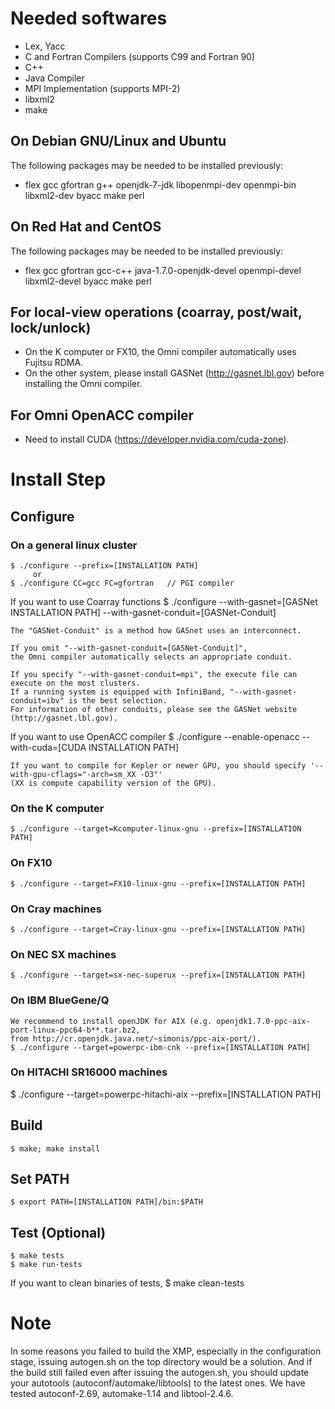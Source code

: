 # Needed softwares
 * Lex, Yacc
 * C and Fortran Compilers (supports C99 and Fortran 90)
 * C++
 * Java Compiler
 * MPI Implementation (supports MPI-2)
 * libxml2
 * make

## On Debian GNU/Linux and Ubuntu
 The following packages may be needed to be installed previously:

 * flex gcc gfortran g++ openjdk-7-jdk libopenmpi-dev openmpi-bin libxml2-dev byacc make perl

## On Red Hat and CentOS
 The following packages may be needed to be installed previously:

 * flex gcc gfortran gcc-c++ java-1.7.0-openjdk-devel openmpi-devel libxml2-devel byacc make perl

## For local-view operations (coarray, post/wait, lock/unlock)
 * On the K computer or FX10, the Omni compiler automatically uses Fujitsu RDMA.
 * On the other system, please install GASNet (http://gasnet.lbl.gov) before installing the Omni compiler.

## For Omni OpenACC compiler
 * Need to install CUDA (https://developer.nvidia.com/cuda-zone).

# Install Step
## Configure
### On a general linux cluster
    $ ./configure --prefix=[INSTALLATION PATH]
         or
    $ ./configure CC=gcc FC=gfortran   // PGI compiler

 If you want to use Coarray functions
    $ ./configure --with-gasnet=[GASNet INSTALLATION PATH] --with-gasnet-conduit=[GASNet-Conduit]

    The "GASNet-Conduit" is a method how GASnet uses an interconnect.

    If you omit "--with-gasnet-conduit=[GASNet-Conduit]",
    the Omni compiler automatically selects an appropriate conduit.

    If you specify "--with-gasnet-conduit=mpi", the execute file can execute on the most clusters.
    If a running system is equipped with InfiniBand, "--with-gasnet-conduit=ibv" is the best selection.
    For information of other conduits, please see the GASNet website (http://gasnet.lbl.gov).

 If you want to use OpenACC compiler
    $ ./configure --enable-openacc --with-cuda=[CUDA INSTALLATION PATH]
    
    If you want to compile for Kepler or newer GPU, you should specify '--with-gpu-cflags="-arch=sm_XX -O3"'
    (XX is compute capability version of the GPU).

### On the K computer
    $ ./configure --target=Kcomputer-linux-gnu --prefix=[INSTALLATION PATH]

### On FX10
    $ ./configure --target=FX10-linux-gnu --prefix=[INSTALLATION PATH]

### On Cray machines
    $ ./configure --target=Cray-linux-gnu --prefix=[INSTALLATION PATH]

### On NEC SX machines
    $ ./configure --target=sx-nec-superux --prefix=[INSTALLATION PATH]

### On IBM BlueGene/Q
    We recommend to install openJDK for AIX (e.g. openjdk1.7.0-ppc-aix-port-linux-ppc64-b**.tar.bz2,
    from http://cr.openjdk.java.net/~simonis/ppc-aix-port/).
    $ ./configure --target=powerpc-ibm-cnk --prefix=[INSTALLATION PATH]

### On HITACHI SR16000 machines
   $ ./configure --target=powerpc-hitachi-aix --prefix=[INSTALLATION PATH]

## Build
    $ make; make install

## Set PATH
    $ export PATH=[INSTALLATION PATH]/bin:$PATH

## Test (Optional)
    $ make tests
    $ make run-tests

 If you want to clean binaries of tests,
    $ make clean-tests

# Note
 In some reasons you failed to build the XMP, especially in the configuration stage,
 issuing autogen.sh on the top directory would be a solution.
 And if the build still failed even after issuing the autogen.sh,
 you should update your autotools (autoconf/automake/libtools) to the latest ones.
 We have tested autoconf-2.69, automake-1.14 and libtool-2.4.6.
 